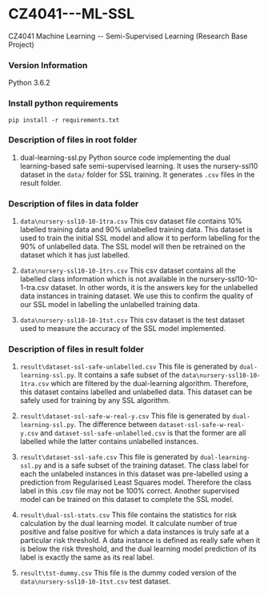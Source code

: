 # CZ4041---ML-SSL
CZ4041 Machine Learning -- Semi-Supervised Learning (Research Base Project)

### Version Information
Python 3.6.2

### Install python requirements
`pip install -r requirements.txt`


### Description of files in root folder
1. dual-learning-ssl.py
Python source code implementing the dual learning-based safe semi-supervised learning. It uses the nursery-ssl10 dataset in the `data/` folder for SSL training. It generates `.csv` files in the result folder.

### Description of files in data folder
1. `data\nursery-ssl10-10-1tra.csv`
This csv dataset file contains 10% labelled training data and 90% unlabelled training data. This dataset is used to train the initial SSL model and allow it to perform labelling for the 90% of unlabelled data. The SSL model will then be retrained on the dataset which it has just labelled.

2. `data\nursery-ssl10-10-1trs.csv`
This csv dataset contains all the labelled class information which is not available in the nursery-ssl10-10-1-tra.csv dataset. In other words, it is the answers key for the unlabelled data instances in training dataset. We use this to confirm the quality of our SSL model in labelling the unlabelled training data.

3. `data\nursery-ssl10-10-1tst.csv`
This csv dataset is the test dataset used to measure the accuracy of the SSL model implemented.


### Description of files in result folder
1. `result\dataset-ssl-safe-unlabelled.csv`
This file is generated by `dual-learning-ssl.py`. It contains a safe subset of the `data\nursery-ssl10-10-1tra.csv` which are filtered by the dual-learning algorithm. Therefore, this dataset contains labelled and unlabelled data. This dataset can be safely used for training by any SSL algorithm.

2. `result\dataset-ssl-safe-w-real-y.csv`
This file is generated by `dual-learning-ssl.py`. The difference between `dataset-ssl-safe-w-real-y.csv` and `dataset-ssl-safe-unlabelled.csv` is that the former are all labelled while the latter contains unlabelled instances.

3. `result\dataset-ssl-safe.csv`
This file is generated by `dual-learning-ssl.py` and is a safe subset of the training dataset. The class label for each the unlabeled instances in this dataset was pre-labelled using a prediction from Regularised Least Squares model. Therefore the class label in this .csv file may not be 100% correct. Another supervised model can be trained on this dataset to complete the SSL model.

4. `result\dual-ssl-stats.csv`
This file contains the statistics for risk calculation by the dual learning model. It calculate number of true positive and false positive for which a data instances is truly safe at a particular risk threshold. A data instance is defined as really safe when it is below the risk threshold, and the dual learning model prediction of its label is exactly the same as its real label.

5. `result\tst-dummy.csv`
This file is the dummy coded version of the `data\nursery-ssl10-10-1tst.csv` test dataset.
